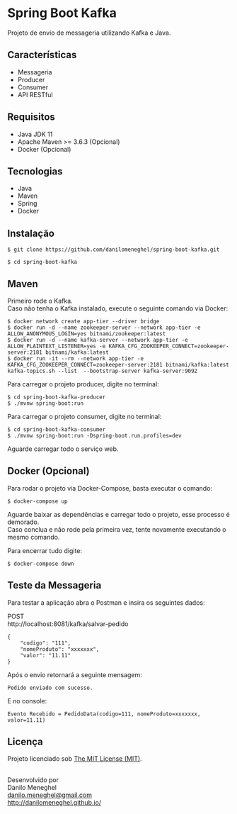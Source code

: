 # Spring Boot Kafka

Projeto de envio de messageria utilizando Kafka e Java.

## Características

- Messageria
- Producer
- Consumer
- API RESTful

## Requisitos

- Java JDK 11
- Apache Maven >= 3.6.3 (Opcional)
- Docker (Opcional)

## Tecnologias

- Java
- Maven
- Spring
- Docker

## Instalação

```
$ git clone https://github.com/danilomeneghel/spring-boot-kafka.git

$ cd spring-boot-kafka
```

## Maven

Primeiro rode o Kafka.<br>
Caso não tenha o Kafka instalado, execute o seguinte comando via Docker:

```
$ docker network create app-tier --driver bridge
$ docker run -d --name zookeeper-server --network app-tier -e ALLOW_ANONYMOUS_LOGIN=yes bitnami/zookeeper:latest
$ docker run -d --name kafka-server --network app-tier -e ALLOW_PLAINTEXT_LISTENER=yes -e KAFKA_CFG_ZOOKEEPER_CONNECT=zookeeper-server:2181 bitnami/kafka:latest
$ docker run -it --rm --network app-tier -e KAFKA_CFG_ZOOKEEPER_CONNECT=zookeeper-server:2181 bitnami/kafka:latest kafka-topics.sh --list  --bootstrap-server kafka-server:9092
```

Para carregar o projeto producer, digite no terminal:

```
$ cd spring-boot-kafka-producer
$ ./mvnw spring-boot:run
```

Para carregar o projeto consumer, digite no terminal:

```
$ cd spring-boot-kafka-consumer
$ ./mvnw spring-boot:run -Dspring-boot.run.profiles=dev
```

Aguarde carregar todo o serviço web. <br>

## Docker (Opcional)

Para rodar o projeto via Docker-Compose, basta executar o comando:

```
$ docker-compose up
```

Aguarde baixar as dependências e carregar todo o projeto, esse processo é demorado. <br>
Caso conclua e não rode pela primeira vez, tente novamente executando o mesmo comando. <br>

Para encerrar tudo digite:

```
$ docker-compose down
```

## Teste da Messageria

Para testar a aplicação abra o Postman e insira os seguintes dados:<br>

POST<br>
http://localhost:8081/kafka/salvar-pedido

```
{
    "codigo": "111",
    "nomeProduto": "xxxxxxx",
    "valor": "11.11"
}
```

Após o envio retornará a seguinte mensagem: <br>

```
Pedido enviado com sucesso.
```

E no console:<br>

```
Evento Recebido = PedidoData(codigo=111, nomeProduto=xxxxxxx, valor=11.11)
```

## Licença

Projeto licenciado sob <a href="LICENSE">The MIT License (MIT)</a>.<br><br>


Desenvolvido por<br>
Danilo Meneghel<br>
danilo.meneghel@gmail.com<br>
http://danilomeneghel.github.io/<br>
